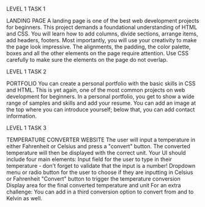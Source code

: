 LEVEL 1
TASK 1

LANDING PAGE
A landing page is one of the best web development projects for beginners. This project demands a foundational understanding of HTML and CSS. 
You will learn how to add columns, divide sections, arrange items, add headers, footers. Most importantly, you will use your creativity to make the page look impressive. 
The alignments, the padding, the color palette, boxes and all the other elements on the page require attention. Use CSS carefully to make sure the elements on the page do not overlap.

LEVEL 1
TASK 2

PORTFOLIO
You can create a personal portfolio with the basic skills in CSS and HTML. This is yet again, one of the most common projects on web development for beginners. 
In a personal portfolio, you get to show a wide range of samples and skills and add your resume. 
You can add an image at the top where you can introduce yourself; below that, you can add contact information.

LEVEL 1
TASK 3

TEMPERATURE CONVERTER WEBSITE
The user will input a temperature in either Fahrenheit or Celsius and press a "convert" button. The converted temperature will then be displayed with the correct unit.
Your UI should include four main elements:
Input field for the user to type in their temperature - don't forget to validate that the input is a number!
Dropdown menu or radio button for the user to choose if they are inputting in Celsius or Fahrenheit
"Convert" button to trigger the temperature conversion
Display area for the final converted temperature and unit
For an extra challenge: You can add in a third conversion option to convert from and to Kelvin as well.







